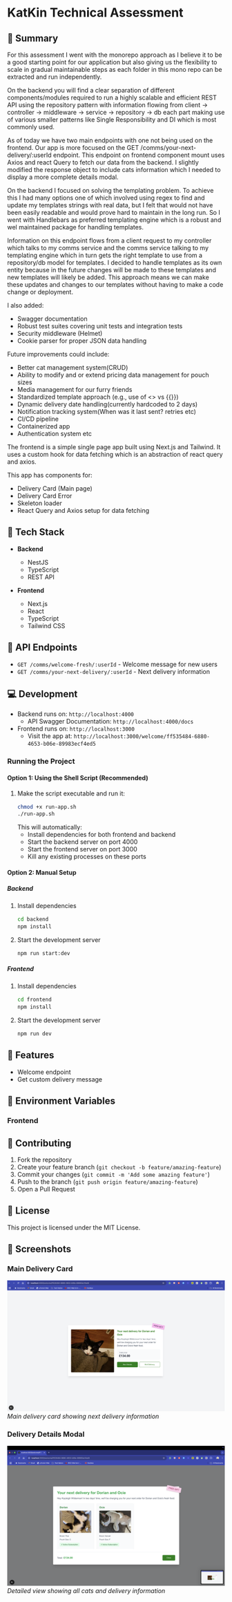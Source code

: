 # KatKin Technical Assessment

## 📝 Summary

For this assessment I went with the monorepo approach as I believe it to be a good starting point for our application but also giving us the flexibility to scale in gradual maintainable steps as each folder in this mono repo can be extracted and run independently.

On the backend you will find a clear separation of different components/modules required to run a highly scalable and efficient REST API using the repository pattern with information flowing from client -> controller -> middleware -> service -> repository -> db each part making use of various smaller patterns like Single Responsibility and DI which is most commonly used.

As of today we have two main endpoints with one not being used on the frontend. Our app is more focused on the GET /comms/your-next-delivery/:userId endpoint. This endpoint on frontend component mount uses Axios and react Query to fetch our data from the backend. I slightly modified the response object to include cats information which I needed to display a more complete details modal.

On the backend I focused on solving the templating problem. To achieve this I had many options one of which involved using regex to find and update my templates strings with real data, but I felt that would not have been easily readable and would prove hard to maintain in the long run. So I went with Handlebars as preferred templating engine which is a robust and wel maintained package for handling templates.

Information on this endpoint flows from a client request to my controller which talks to my comms service and the comms service talking to my templating engine which in  turn gets the right template to use from a repository/db model for templates. I decided to handle templates as its own entity because in the future changes will be made to these templates and new templates will likely be added. This approach means we can make these updates and changes to our templates without having to make a code change or deployment.

I also added:
- Swagger documentation
- Robust test suites covering unit tests and integration tests
- Security middleware (Helmet)
- Cookie parser for proper JSON data handling

Future improvements could include:
- Better cat management system(CRUD)
- Ability to modify and or extend pricing data management for pouch sizes
- Media management for our furry friends
- Standardized template approach (e.g., use of <> vs {{}})
- Dynamic delivery date handling(currently hardcoded to 2 days)
- Notification tracking system(When was it last sent? retries etc)
- CI/CD pipeline
- Containerized app
- Authentication system etc

The frontend is a simple single page app built using Next.js and Tailwind. It uses a custom hook for data fetching which is an abstraction of react query and axios.

This app has components for:
- Delivery Card (Main page)
- Delivery Card Error
- Skeleton loader
- React Query and Axios setup for data fetching

## 🔧 Tech Stack

- **Backend**
  - NestJS
  - TypeScript
  - REST API
  
- **Frontend**
  - Next.js
  - React
  - TypeScript
  - Tailwind CSS

## 📡 API Endpoints

- `GET /comms/welcome-fresh/:userId` - Welcome message for new users
- `GET /comms/your-next-delivery/:userId` - Next delivery information

## 💻 Development

- Backend runs on: `http://localhost:4000`
  - API Swagger Documentation: `http://localhost:4000/docs`
- Frontend runs on: `http://localhost:3000`
  - Visit the app at: `http://localhost:3000/welcome/ff535484-6880-4653-b06e-89983ecf4ed5`

### Running the Project

#### Option 1: Using the Shell Script (Recommended)
1. Make the script executable and run it:
   ```bash
   chmod +x run-app.sh
   ./run-app.sh
   ```
   This will automatically:
   - Install dependencies for both frontend and backend
   - Start the backend server on port 4000
   - Start the frontend server on port 3000
   - Kill any existing processes on these ports

#### Option 2: Manual Setup

##### Backend
1. Install dependencies
   ```bash
   cd backend
   npm install
   ```
2. Start the development server
   ```bash
   npm run start:dev
   ```

##### Frontend
1. Install dependencies
   ```bash
   cd frontend
   npm install
   ```
2. Start the development server
   ```bash
   npm run dev
   ```

## 🧪 Features

- Welcome endpoint
- Get custom delivery message

## 📝 Environment Variables

### Frontend

## 🤝 Contributing

1. Fork the repository
2. Create your feature branch (`git checkout -b feature/amazing-feature`)
3. Commit your changes (`git commit -m 'Add some amazing feature'`)
4. Push to the branch (`git push origin feature/amazing-feature`)
5. Open a Pull Request

## 📄 License

This project is licensed under the MIT License.

## 📸 Screenshots

### Main Delivery Card
![Main Delivery Card](/frontend/public/Screenshot%202025-03-12%20at%2015.51.33.png)
*Main delivery card showing next delivery information*

### Delivery Details Modal
![Delivery Details Modal](/frontend/public/Screenshot%202025-03-12%20at%2015.51.40.png)
*Detailed view showing all cats and delivery information*
